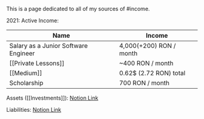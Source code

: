 This is a page dedicated to all of my sources of #income.

2021:
Active Income:

Name | Income
------| ------
Salary as a Junior Software Engineer | 4,000(+200) RON / month
[[Private Lessons]] | ~400 RON / month
[[Medium]] | 0.62$ (2.72 RON) total
Scholarship | 700 RON / month

Assets ([[Investments]]): [Notion Link](https://www.notion.so/a71b1348c4f04bf6bb2169381caacd40?v=da4bbd4e47ba4975bc2b3847ae8ea5b2)

Liabilities: [Notion Link](https://www.notion.so/fa976dbcbb7f493caa9390f671f4dcf3?v=9a0d52488a1a44cc93e3b78c0038a549)